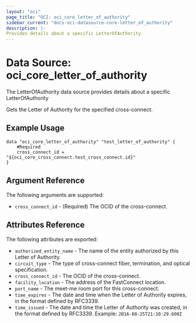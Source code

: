 ```yaml
---
layout: "oci"
page_title: "OCI: oci_core_letter_of_authority"
sidebar_current: "docs-oci-datasource-core-letter_of_authority"
description: |-
Provides details about a specific LetterOfAuthority
---
```


# Data Source: oci_core_letter_of_authority
The LetterOfAuthority data source provides details about a specific LetterOfAuthority

Gets the Letter of Authority for the specified cross-connect.

## Example Usage

```hcl
data "oci_core_letter_of_authority" "test_letter_of_authority" {
	#Required
	cross_connect_id = "${oci_core_cross_connect.test_cross_connect.id}"
}
```

## Argument Reference

The following arguments are supported:

* `cross_connect_id` - (Required) The OCID of the cross-connect.


## Attributes Reference

The following attributes are exported:

* `authorized_entity_name` - The name of the entity authorized by this Letter of Authority.
* `circuit_type` - The type of cross-connect fiber, termination, and optical specification.
* `cross_connect_id` - The OCID of the cross-connect.
* `facility_location` - The address of the FastConnect location.
* `port_name` - The meet-me room port for this cross-connect.
* `time_expires` - The date and time when the Letter of Authority expires, in the format defined by RFC3339. 
* `time_issued` - The date and time the Letter of Authority was created, in the format defined by RFC3339.  Example: `2016-08-25T21:10:29.600Z` 

